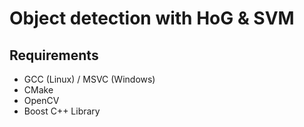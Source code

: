 # Object detection with HoG & SVM
## Requirements
- GCC (Linux) / MSVC (Windows)
- CMake
- OpenCV
- Boost C++ Library